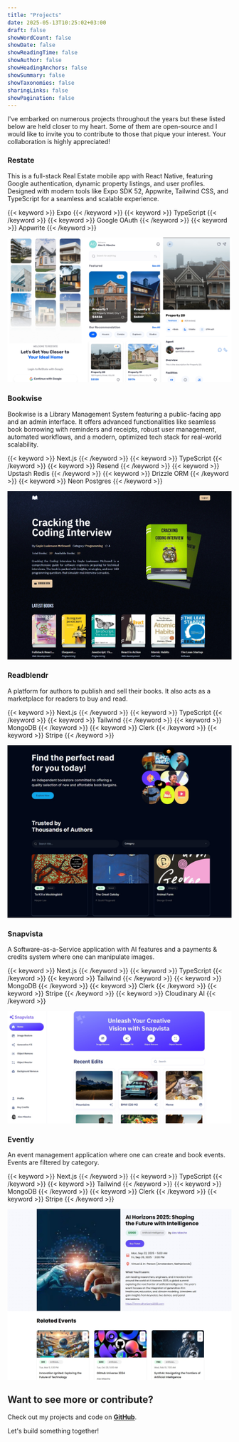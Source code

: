 ```yaml
---
title: "Projects"
date: 2025-05-13T10:25:02+03:00
draft: false
showWordCount: false
showDate: false
showReadingTime: false
showAuthor: false
showHeadingAnchors: false
showSummary: false
showTaxonomies: false
sharingLinks: false
showPagination: false
---
```


I've embarked on numerous projects throughout the years but these listed below are held closer to my heart. Some of them are open-source and I would like to invite you to contribute to those that pique your interest. Your collaboration is highly appreciated!

### Restate
This is a full-stack Real Estate mobile app with React Native, featuring Google authentication, dynamic property listings, and user profiles. Designed with modern tools like Expo SDK 52, Appwrite, Tailwind CSS, and TypeScript for a seamless and scalable experience.

<div class="flex flex-wrap gap-4">
    {{< keyword >}} Expo {{< /keyword >}}
    {{< keyword >}} TypeScript {{< /keyword >}}
    {{< keyword >}} Google OAuth {{< /keyword >}}
    {{< keyword >}} Appwrite {{< /keyword >}}
</div>

![Abstract purple artwork](img/realestate.png "[Live Link](https://github.com/OtaraAlex/native_realestate)")

### Bookwise
Bookwise is a Library Management System featuring a public-facing app and an admin interface. It offers advanced functionalities like seamless book borrowing with reminders and receipts, robust user management, automated workflows, and a modern, optimized tech stack for real-world scalability.

<div class="flex flex-wrap gap-4">
    {{< keyword >}} Next.js {{< /keyword >}}
    {{< keyword >}} TypeScript {{< /keyword >}}
    {{< keyword >}} Resend {{< /keyword >}}
    {{< keyword >}} Upstash Redis {{< /keyword >}}
    {{< keyword >}} Drizzle ORM {{< /keyword >}}
    {{< keyword >}} Neon Postgres {{< /keyword >}}
</div>

![Abstract purple artwork](img/bookwise.jpeg "[Live Link](https://weatbookwise.vercel.app/)")

### Readblendr
A platform for authors to publish and sell their books. It also acts as a marketplace for readers to buy and read.
<div class="flex flex-wrap gap-4">
    {{< keyword >}} Next.js {{< /keyword >}}
    {{< keyword >}} TypeScript {{< /keyword >}}
    {{< keyword >}} Tailwind {{< /keyword >}}
    {{< keyword >}} MongoDB {{< /keyword >}}
    {{< keyword >}} Clerk {{< /keyword >}}
    {{< keyword >}} Stripe {{< /keyword >}}
</div>

![Abstract purple artwork](img/readblendr.jpeg "[Live Link](https://readblendr.vercel.app)")

### Snapvista
A Software-as-a-Service application with AI features and a payments & credits system where one can manipulate images.
<div class="flex flex-wrap gap-4">
    {{< keyword >}} Next.js {{< /keyword >}}
    {{< keyword >}} TypeScript {{< /keyword >}}
    {{< keyword >}} Tailwind {{< /keyword >}}
    {{< keyword >}} MongoDB {{< /keyword >}}
    {{< keyword >}} Clerk {{< /keyword >}}
    {{< keyword >}} Stripe {{< /keyword >}}
    {{< keyword >}} Cloudinary AI {{< /keyword >}}
</div>

![Abstract purple artwork](img/snapvista.jpeg "[Live Link](https://snapvistaa.vercel.app/)")

### Evently
An event management application where one can create and book events. Events are filtered by category.
<div class="flex flex-wrap gap-4">
    {{< keyword >}} Next.js {{< /keyword >}}
    {{< keyword >}} TypeScript {{< /keyword >}}
    {{< keyword >}} Tailwind {{< /keyword >}}
    {{< keyword >}} MongoDB {{< /keyword >}}
    {{< keyword >}} Clerk {{< /keyword >}}
    {{< keyword >}} Stripe {{< /keyword >}}
</div>

![Abstract purple artwork](img/evently.jpeg "[Live Link](https://eventlyyy.vercel.app/)")


## Want to see more or contribute?

Check out my projects and code on **[GitHub](https://github.com/OtaraAlex)**.

Let's build something together!
